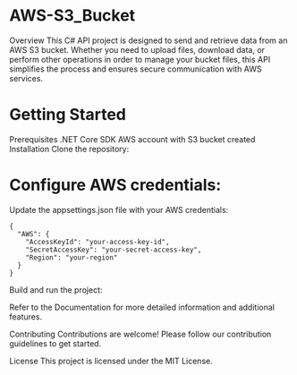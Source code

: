 # AWS-S3_Bucket

Overview
This C# API project is designed to send and retrieve data from an AWS S3 bucket. Whether you need to upload files, download data, or perform other operations in order to manage your bucket files, this API simplifies the process and ensures secure communication with AWS services.

# Getting Started

Prerequisites
.NET Core SDK
AWS account with S3 bucket created
Installation
Clone the repository:


# Configure AWS credentials:

Update the appsettings.json file with your AWS credentials:

```
{
  "AWS": {
    "AccessKeyId": "your-access-key-id",
    "SecretAccessKey": "your-secret-access-key",
    "Region": "your-region"
  }
}
```

Build and run the project:

Refer to the Documentation for more detailed information and additional features.

Contributing
Contributions are welcome! Please follow our contribution guidelines to get started.

License
This project is licensed under the MIT License.
